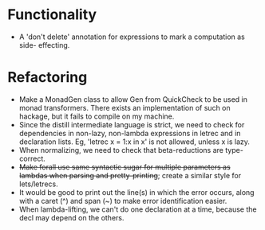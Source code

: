Functionality
=============
* A 'don't delete' annotation for expressions to mark a computation as side-
  effecting.

Refactoring
===========
* Make a MonadGen class to allow Gen from QuickCheck to be used in monad
  transformers. There exists an implementation of such on hackage, but it
  fails to compile on my machine.
* Since the distill intermediate language is strict, we need to check for
  dependencies in non-lazy, non-lambda expressions in letrec and in declaration
  lists. Eg, 'letrec x = 1:x in x' is not allowed, unless x is lazy.
* When normalizing, we need to check that beta-reductions are type-correct.
* ~~Make forall use same syntactic sugar for multiple parameters as lambdas
  when parsing and pretty-printing~~; create a similar style for lets/letrecs.
* It would be good to print out the line(s) in which the error occurs, along
  with a caret (^) and span (~) to make error identification easier.
* When lambda-lifting, we can't do one declaration at a time, because the
  decl may depend on the others.
